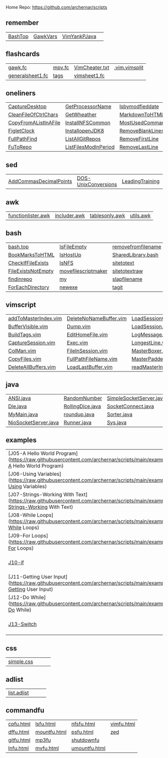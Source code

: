 
Home Repo:   https://github.com/archernar/scripts


## remember

|                                |                                |                                |                                |
| :---------------------------- | :---------------------------- | :---------------------------- | :---------------------------- |
| [BashTop](https://raw.githubusercontent.com/archernar/scripts/main/remember/BashTop) | [GawkVars](https://raw.githubusercontent.com/archernar/scripts/main/remember/GawkVars) | [VimYankPJava](https://raw.githubusercontent.com/archernar/scripts/main/remember/VimYankPJava) | [](https://raw.githubusercontent.com/archernar/scripts/main) | 



## flashcards

|                                |                                |                                |                                |
| :---------------------------- | :---------------------------- | :---------------------------- | :---------------------------- |
| [gawk.fc](https://raw.githubusercontent.com/archernar/scripts/main/flashcards/gawk.fc) | [mpv.fc](https://raw.githubusercontent.com/archernar/scripts/main/flashcards/mpv.fc) | [VimCheater.txt](https://raw.githubusercontent.com/archernar/scripts/main/flashcards/VimCheater.txt) | [.vim.vimsplit](https://raw.githubusercontent.com/archernar/scripts/main/flashcards/.vim.vimsplit) | 
| [generalsheet1.fc](https://raw.githubusercontent.com/archernar/scripts/main/flashcards/generalsheet1.fc) | [tags](https://raw.githubusercontent.com/archernar/scripts/main/flashcards/tags) | [vimsheet1.fc](https://raw.githubusercontent.com/archernar/scripts/main/flashcards/vimsheet1.fc) | [](https://raw.githubusercontent.com/archernar/scripts/main) | 



## oneliners

|                                |                                |                                |                                |
| :---------------------------- | :---------------------------- | :---------------------------- | :---------------------------- |
| [CaptureDesktop](https://raw.githubusercontent.com/archernar/scripts/main/oneliners/CaptureDesktop) | [GetProcessorName](https://raw.githubusercontent.com/archernar/scripts/main/oneliners/GetProcessorName) | [lsbymodfieddate](https://raw.githubusercontent.com/archernar/scripts/main/oneliners/lsbymodfieddate) | [SSHGenerateKey](https://raw.githubusercontent.com/archernar/scripts/main/oneliners/SSHGenerateKey) | 
| [CleanFileOfCtrlChars](https://raw.githubusercontent.com/archernar/scripts/main/oneliners/CleanFileOfCtrlChars) | [GetWheather](https://raw.githubusercontent.com/archernar/scripts/main/oneliners/GetWheather) | [MarkdownToHTML](https://raw.githubusercontent.com/archernar/scripts/main/oneliners/MarkdownToHTML) | [SSHPullFile](https://raw.githubusercontent.com/archernar/scripts/main/oneliners/SSHPullFile) | 
| [CopyFromAListInAFile](https://raw.githubusercontent.com/archernar/scripts/main/oneliners/CopyFromAListInAFile) | [InstallNFSCommon](https://raw.githubusercontent.com/archernar/scripts/main/oneliners/InstallNFSCommon) | [MostUsedCommands](https://raw.githubusercontent.com/archernar/scripts/main/oneliners/MostUsedCommands) | [SSHPushFile](https://raw.githubusercontent.com/archernar/scripts/main/oneliners/SSHPushFile) | 
| [FigletClock](https://raw.githubusercontent.com/archernar/scripts/main/oneliners/FigletClock) | [InstallopenJDK8](https://raw.githubusercontent.com/archernar/scripts/main/oneliners/InstallopenJDK8) | [RemoveBlankLines](https://raw.githubusercontent.com/archernar/scripts/main/oneliners/RemoveBlankLines) | [SSHRunACommandAndExit](https://raw.githubusercontent.com/archernar/scripts/main/oneliners/SSHRunACommandAndExit) | 
| [FullPathFind](https://raw.githubusercontent.com/archernar/scripts/main/oneliners/FullPathFind) | [ListAllGitRepos](https://raw.githubusercontent.com/archernar/scripts/main/oneliners/ListAllGitRepos) | [RemoveFirstLine](https://raw.githubusercontent.com/archernar/scripts/main/oneliners/RemoveFirstLine) | [startvimnoargs](https://raw.githubusercontent.com/archernar/scripts/main/oneliners/startvimnoargs) | 
| [FuToRepo](https://raw.githubusercontent.com/archernar/scripts/main/oneliners/FuToRepo) | [ListFilesModInPeriod](https://raw.githubusercontent.com/archernar/scripts/main/oneliners/ListFilesModInPeriod) | [RemoveLastLine](https://raw.githubusercontent.com/archernar/scripts/main/oneliners/RemoveLastLine) | [TopTenProcess](https://raw.githubusercontent.com/archernar/scripts/main/oneliners/TopTenProcess) | 



## sed

|                                |                                |                                |                                |
| :---------------------------- | :---------------------------- | :---------------------------- | :---------------------------- |
| [AddCommasDecimalPoints](https://raw.githubusercontent.com/archernar/scripts/main/sed/AddCommasDecimalPoints) | [DOS-UnixConversions](https://raw.githubusercontent.com/archernar/scripts/main/sed/DOS-UnixConversions) | [LeadingTraining](https://raw.githubusercontent.com/archernar/scripts/main/sed/LeadingTraining) | [NumberEachLine](https://raw.githubusercontent.com/archernar/scripts/main/sed/NumberEachLine) | 



## awk

|                                |                                |                                |                                |
| :---------------------------- | :---------------------------- | :---------------------------- | :---------------------------- |
| [functionlister.awk](https://raw.githubusercontent.com/archernar/scripts/main/awk/functionlister.awk) | [includer.awk](https://raw.githubusercontent.com/archernar/scripts/main/awk/includer.awk) | [tablesonly.awk](https://raw.githubusercontent.com/archernar/scripts/main/awk/tablesonly.awk) | [utils.awk](https://raw.githubusercontent.com/archernar/scripts/main/awk/utils.awk) | 



## bash

|                                |                                |                                |                                |
| :---------------------------- | :---------------------------- | :---------------------------- | :---------------------------- |
| [bash.top](https://raw.githubusercontent.com/archernar/scripts/main/bash/bash.top) | [IsFileEmpty](https://raw.githubusercontent.com/archernar/scripts/main/bash/IsFileEmpty) | [removefromfilename](https://raw.githubusercontent.com/archernar/scripts/main/bash/removefromfilename) | [tagman](https://raw.githubusercontent.com/archernar/scripts/main/bash/tagman) | 
| [BookMarksToHTML](https://raw.githubusercontent.com/archernar/scripts/main/bash/BookMarksToHTML) | [IsHostUp](https://raw.githubusercontent.com/archernar/scripts/main/bash/IsHostUp) | [SharedLibrary.bash](https://raw.githubusercontent.com/archernar/scripts/main/bash/SharedLibrary.bash) | [tags](https://raw.githubusercontent.com/archernar/scripts/main/bash/tags) | 
| [CheckIfFileExists](https://raw.githubusercontent.com/archernar/scripts/main/bash/CheckIfFileExists) | [IsNFS](https://raw.githubusercontent.com/archernar/scripts/main/bash/IsNFS) | [sitetotext](https://raw.githubusercontent.com/archernar/scripts/main/bash/sitetotext) | [UpperToLowerCase](https://raw.githubusercontent.com/archernar/scripts/main/bash/UpperToLowerCase) | 
| [FileExistsNotEmpty](https://raw.githubusercontent.com/archernar/scripts/main/bash/FileExistsNotEmpty) | [movefilescriptmaker](https://raw.githubusercontent.com/archernar/scripts/main/bash/movefilescriptmaker) | [sitetotextraw](https://raw.githubusercontent.com/archernar/scripts/main/bash/sitetotextraw) | [UsageTemplate](https://raw.githubusercontent.com/archernar/scripts/main/bash/UsageTemplate) | 
| [findinrepo](https://raw.githubusercontent.com/archernar/scripts/main/bash/findinrepo) | [my](https://raw.githubusercontent.com/archernar/scripts/main/bash/my) | [slapfilename](https://raw.githubusercontent.com/archernar/scripts/main/bash/slapfilename) | [.vim.vimsplit](https://raw.githubusercontent.com/archernar/scripts/main/bash/.vim.vimsplit) | 
| [ForEachDirectory](https://raw.githubusercontent.com/archernar/scripts/main/bash/ForEachDirectory) | [newexe](https://raw.githubusercontent.com/archernar/scripts/main/bash/newexe) | [tagit](https://raw.githubusercontent.com/archernar/scripts/main/bash/tagit) | [](https://raw.githubusercontent.com/archernar/scripts/main) | 



## vimscript

|                                |                                |                                |                                |
| :---------------------------- | :---------------------------- | :---------------------------- | :---------------------------- |
| [addToMasterIndex.vim](https://raw.githubusercontent.com/archernar/scripts/main/vimscript/addToMasterIndex.vim) | [DeleteNoNameBuffer.vim](https://raw.githubusercontent.com/archernar/scripts/main/vimscript/DeleteNoNameBuffer.vim) | [LoadSessionGlobal.vim](https://raw.githubusercontent.com/archernar/scripts/main/vimscript/LoadSessionGlobal.vim) | [ReSetSession.vim](https://raw.githubusercontent.com/archernar/scripts/main/vimscript/ReSetSession.vim) | 
| [BufferVisible.vim](https://raw.githubusercontent.com/archernar/scripts/main/vimscript/BufferVisible.vim) | [Dump.vim](https://raw.githubusercontent.com/archernar/scripts/main/vimscript/Dump.vim) | [LoadSession.vim](https://raw.githubusercontent.com/archernar/scripts/main/vimscript/LoadSession.vim) | [SetSession.vim](https://raw.githubusercontent.com/archernar/scripts/main/vimscript/SetSession.vim) | 
| [BuildTags.vim](https://raw.githubusercontent.com/archernar/scripts/main/vimscript/BuildTags.vim) | [EditHomeFile.vim](https://raw.githubusercontent.com/archernar/scripts/main/vimscript/EditHomeFile.vim) | [LogMessage.vim](https://raw.githubusercontent.com/archernar/scripts/main/vimscript/LogMessage.vim) | [ShowSession.vim](https://raw.githubusercontent.com/archernar/scripts/main/vimscript/ShowSession.vim) | 
| [CaptureSession.vim](https://raw.githubusercontent.com/archernar/scripts/main/vimscript/CaptureSession.vim) | [Exec.vim](https://raw.githubusercontent.com/archernar/scripts/main/vimscript/Exec.vim) | [LongestLine.vim](https://raw.githubusercontent.com/archernar/scripts/main/vimscript/LongestLine.vim) | [TabCount.vim](https://raw.githubusercontent.com/archernar/scripts/main/vimscript/TabCount.vim) | 
| [ColMan.vim](https://raw.githubusercontent.com/archernar/scripts/main/vimscript/ColMan.vim) | [FileInSession.vim](https://raw.githubusercontent.com/archernar/scripts/main/vimscript/FileInSession.vim) | [MasterBoxer.vim](https://raw.githubusercontent.com/archernar/scripts/main/vimscript/MasterBoxer.vim) | [WindowExists.vim](https://raw.githubusercontent.com/archernar/scripts/main/vimscript/WindowExists.vim) | 
| [CopyFiles.vim](https://raw.githubusercontent.com/archernar/scripts/main/vimscript/CopyFiles.vim) | [FullPathFileName.vim](https://raw.githubusercontent.com/archernar/scripts/main/vimscript/FullPathFileName.vim) | [MasterPadder.vim](https://raw.githubusercontent.com/archernar/scripts/main/vimscript/MasterPadder.vim) | [writeMasterIndex.vim](https://raw.githubusercontent.com/archernar/scripts/main/vimscript/writeMasterIndex.vim) | 
| [DeleteAllBuffers.vim](https://raw.githubusercontent.com/archernar/scripts/main/vimscript/DeleteAllBuffers.vim) | [LoadLastBuffer.vim](https://raw.githubusercontent.com/archernar/scripts/main/vimscript/LoadLastBuffer.vim) | [readMasterIndex.vim](https://raw.githubusercontent.com/archernar/scripts/main/vimscript/readMasterIndex.vim) | [](https://raw.githubusercontent.com/archernar/scripts/main) | 



## java

|                                |                                |                                |                                |
| :---------------------------- | :---------------------------- | :---------------------------- | :---------------------------- |
| [ANSI.java](https://raw.githubusercontent.com/archernar/scripts/main/java/ANSI.java) | [RandomNumber](https://raw.githubusercontent.com/archernar/scripts/main/java/RandomNumber) | [SimpleSocketServer.java](https://raw.githubusercontent.com/archernar/scripts/main/java/SimpleSocketServer.java) | [TimeStamps](https://raw.githubusercontent.com/archernar/scripts/main/java/TimeStamps) | 
| [Die.java](https://raw.githubusercontent.com/archernar/scripts/main/java/Die.java) | [RollingDice.java](https://raw.githubusercontent.com/archernar/scripts/main/java/RollingDice.java) | [SocketConnect.java](https://raw.githubusercontent.com/archernar/scripts/main/java/SocketConnect.java) | [](https://raw.githubusercontent.com/archernar/scripts/main) | 
| [MyMain.java](https://raw.githubusercontent.com/archernar/scripts/main/java/MyMain.java) | [roundup.java](https://raw.githubusercontent.com/archernar/scripts/main/java/roundup.java) | [Sorter.java](https://raw.githubusercontent.com/archernar/scripts/main/java/Sorter.java) | [](https://raw.githubusercontent.com/archernar/scripts/main) | 
| [NioSocketServer.java](https://raw.githubusercontent.com/archernar/scripts/main/java/NioSocketServer.java) | [Runner.java](https://raw.githubusercontent.com/archernar/scripts/main/java/Runner.java) | [Sys.java](https://raw.githubusercontent.com/archernar/scripts/main/java/Sys.java) | [](https://raw.githubusercontent.com/archernar/scripts/main) | 



## examples

|                                |                                |                                |                                |
| :---------------------------- | :---------------------------- | :---------------------------- | :---------------------------- |
| [J05-A Hello World Program](https://raw.githubusercontent.com/archernar/scripts/main/examples/J05-A Hello World Program) | [J14-Arrays](https://raw.githubusercontent.com/archernar/scripts/main/examples/J14-Arrays) | [J24-StringBuilder and String Formatting](https://raw.githubusercontent.com/archernar/scripts/main/examples/J24-StringBuilder and String Formatting) | [J34-Using Generics](https://raw.githubusercontent.com/archernar/scripts/main/examples/J34-Using Generics) | 
| [J06-Using Variables](https://raw.githubusercontent.com/archernar/scripts/main/examples/J06-Using Variables) | [J15-Arrays of Strings](https://raw.githubusercontent.com/archernar/scripts/main/examples/J15-Arrays of Strings) | [J25-The toString Method](https://raw.githubusercontent.com/archernar/scripts/main/examples/J25-The toString Method) | [J35-Generics and Wildcards](https://raw.githubusercontent.com/archernar/scripts/main/examples/J35-Generics and Wildcards) | 
| [J07-Strings-Working With Text](https://raw.githubusercontent.com/archernar/scripts/main/examples/J07-Strings-Working With Text) | [J16-Multi-Dimensional Arrays](https://raw.githubusercontent.com/archernar/scripts/main/examples/J16-Multi-Dimensional Arrays) | [J26-Inheritance](https://raw.githubusercontent.com/archernar/scripts/main/examples/J26-Inheritance) | [J36-Anonymous Classes](https://raw.githubusercontent.com/archernar/scripts/main/examples/J36-Anonymous Classes) | 
| [J08-While Loops](https://raw.githubusercontent.com/archernar/scripts/main/examples/J08-While Loops) | [J17-Classes and Objects](https://raw.githubusercontent.com/archernar/scripts/main/examples/J17-Classes and Objects) | [J28-Interfaces](https://raw.githubusercontent.com/archernar/scripts/main/examples/J28-Interfaces) | [J37-Reading Files using Scanner](https://raw.githubusercontent.com/archernar/scripts/main/examples/J37-Reading Files using Scanner) | 
| [J09-For Loops](https://raw.githubusercontent.com/archernar/scripts/main/examples/J09-For Loops) | [J18-Methods](https://raw.githubusercontent.com/archernar/scripts/main/examples/J18-Methods) | [J29-Public,Private,Protected](https://raw.githubusercontent.com/archernar/scripts/main/examples/J29-Public,Private,Protected) | [J38a-Handling exceptions](https://raw.githubusercontent.com/archernar/scripts/main/examples/J38a-Handling exceptions) | 
| [J10-if](https://raw.githubusercontent.com/archernar/scripts/main/examples/J10-if) | [J19-Getters and Return Values](https://raw.githubusercontent.com/archernar/scripts/main/examples/J19-Getters and Return Values) | [J30-Polymorphism](https://raw.githubusercontent.com/archernar/scripts/main/examples/J30-Polymorphism) | [J38b-Handling exceptions](https://raw.githubusercontent.com/archernar/scripts/main/examples/J38b-Handling exceptions) | 
| [J11-Getting User Input](https://raw.githubusercontent.com/archernar/scripts/main/examples/J11-Getting User Input) | [J20-Method Parameters](https://raw.githubusercontent.com/archernar/scripts/main/examples/J20-Method Parameters) | [J31-Encapsulation and the API Docs](https://raw.githubusercontent.com/archernar/scripts/main/examples/J31-Encapsulation and the API Docs) | [J38c-Handling exceptions](https://raw.githubusercontent.com/archernar/scripts/main/examples/J38c-Handling exceptions) | 
| [J12-Do While](https://raw.githubusercontent.com/archernar/scripts/main/examples/J12-Do While) | [J22-Constructors](https://raw.githubusercontent.com/archernar/scripts/main/examples/J22-Constructors) | [J32-Casting Numerical Values](https://raw.githubusercontent.com/archernar/scripts/main/examples/J32-Casting Numerical Values) | [J39-Multiple Exceptions](https://raw.githubusercontent.com/archernar/scripts/main/examples/J39-Multiple Exceptions) | 
| [J13-Switch](https://raw.githubusercontent.com/archernar/scripts/main/examples/J13-Switch) | [J23-Static (and Final)](https://raw.githubusercontent.com/archernar/scripts/main/examples/J23-Static (and Final)) | [J33-Upcasting and Downcasting](https://raw.githubusercontent.com/archernar/scripts/main/examples/J33-Upcasting and Downcasting) | [J40-Runtime vs. checked Exceptions](https://raw.githubusercontent.com/archernar/scripts/main/examples/J40-Runtime vs. checked Exceptions) | 



## css

|                                |                                |                                |                                |
| :---------------------------- | :---------------------------- | :---------------------------- | :---------------------------- |
| [simple.css](https://raw.githubusercontent.com/archernar/scripts/main/css/simple.css) | [](https://raw.githubusercontent.com/archernar/scripts/main) | [](https://raw.githubusercontent.com/archernar/scripts/main) | [](https://raw.githubusercontent.com/archernar/scripts/main) | 



## adlist

|                                |                                |                                |                                |
| :---------------------------- | :---------------------------- | :---------------------------- | :---------------------------- |
| [list.adlist](https://raw.githubusercontent.com/archernar/scripts/main/adlist/list.adlist) | [](https://raw.githubusercontent.com/archernar/scripts/main) | [](https://raw.githubusercontent.com/archernar/scripts/main) | [](https://raw.githubusercontent.com/archernar/scripts/main) | 



## commandfu

|                                |                                |                                |                                |
| :---------------------------- | :---------------------------- | :---------------------------- | :---------------------------- |
| [cpfu.html](https://raw.githubusercontent.com/archernar/scripts/main/commandfu/cpfu.html) | [lsfu.html](https://raw.githubusercontent.com/archernar/scripts/main/commandfu/lsfu.html) | [nfsfu.html](https://raw.githubusercontent.com/archernar/scripts/main/commandfu/nfsfu.html) | [vimfu.html](https://raw.githubusercontent.com/archernar/scripts/main/commandfu/vimfu.html) | 
| [dffu.html](https://raw.githubusercontent.com/archernar/scripts/main/commandfu/dffu.html) | [mountfu.html](https://raw.githubusercontent.com/archernar/scripts/main/commandfu/mountfu.html) | [psfu.html](https://raw.githubusercontent.com/archernar/scripts/main/commandfu/psfu.html) | [zed](https://raw.githubusercontent.com/archernar/scripts/main/commandfu/zed) | 
| [gitfu.html](https://raw.githubusercontent.com/archernar/scripts/main/commandfu/gitfu.html) | [mp3fu](https://raw.githubusercontent.com/archernar/scripts/main/commandfu/mp3fu) | [shutdownfu](https://raw.githubusercontent.com/archernar/scripts/main/commandfu/shutdownfu) | [](https://raw.githubusercontent.com/archernar/scripts/main) | 
| [lnfu.html](https://raw.githubusercontent.com/archernar/scripts/main/commandfu/lnfu.html) | [mvfu.html](https://raw.githubusercontent.com/archernar/scripts/main/commandfu/mvfu.html) | [umountfu.html](https://raw.githubusercontent.com/archernar/scripts/main/commandfu/umountfu.html) | [](https://raw.githubusercontent.com/archernar/scripts/main) | 


